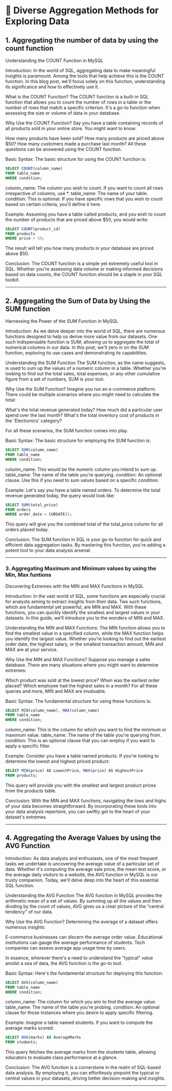 # 🧩 Diverse Aggregation Methods for Exploring Data

## 1. Aggregating the number of data by using the count function
Understanding the COUNT Function in MySQL
 
Introduction:
In the world of SQL, aggregating data to make meaningful insights is paramount. Among the tools that help achieve this is the COUNT function. In this blog post, we'll focus solely on this function, understanding its significance and how to effectively use it.

What is the COUNT Function?
The COUNT function is a built-in SQL function that allows you to count the number of rows in a table or the number of rows that match a specific criterion. It's a go-to function when assessing the size or volume of data in your database.

Why Use the COUNT Function?
Say you have a table containing records of all products sold in your online store. You might want to know:

How many products have been sold?
How many products are priced above $50?
How many customers made a purchase last month?
All these questions can be answered using the COUNT function.

Basic Syntax:
The basic structure for using the COUNT function is:

```sql
SELECT COUNT(column_name)
FROM table_name
WHERE condition;
 ```

column_name: The column you wish to count. If you want to count all rows irrespective of columns, use *.
table_name: The name of your table.
condition: This is optional. If you have specific rows that you wish to count based on certain criteria, you'll define it here. 
 
Example:
Assuming you have a table called products, and you wish to count the number of products that are priced above $50, you would write:

```sql
SELECT COUNT(product_id)
FROM products
WHERE price > 50;
 ```

The result will tell you how many products in your database are priced above $50.

Conclusion:
The COUNT function is a simple yet extremely useful tool in SQL. Whether you're assessing data volume or making informed decisions based on data counts, the COUNT function should be a staple in your SQL toolkit.

___

## 2. Aggregating the Sum of Data by Using the SUM function
Harnessing the Power of the SUM Function in MySQL

Introduction:
As we delve deeper into the world of SQL, there are numerous functions designed to help us derive more value from our datasets. One such indispensable function is SUM, allowing us to aggregate the total of numerical columns in our data. In this post, we'll zero in on the SUM function, exploring its use cases and demonstrating its capabilities.

Understanding the SUM Function
The SUM function, as the name suggests, is used to sum up the values of a numeric column in a table. Whether you're looking to find out the total sales, total expenses, or any other cumulative figure from a set of numbers, SUM is your tool.

Why Use the SUM Function?
Imagine you run an e-commerce platform. There could be multiple scenarios where you might need to calculate the total:

What's the total revenue generated today?
How much did a particular user spend over the last month?
What's the total inventory cost of products in the 'Electronics' category?
 
For all these scenarios, the SUM function comes into play.

Basic Syntax:
The basic structure for employing the SUM function is:

```sql
SELECT SUM(column_name)
FROM table_name
WHERE condition;
 ```

column_name: This would be the numeric column you intend to sum up.
table_name: The name of the table you're querying.
condition: An optional clause. Use this if you need to sum values based on a specific condition.
 
Example:
Let's say you have a table named orders. To determine the total revenue generated today, the query would look like:

```sql
SELECT SUM(total_price)
FROM orders
WHERE order_date = CURDATE();
 ```

This query will give you the combined total of the total_price column for all orders placed today.

Conclusion:
The SUM function in SQL is your go-to function for quick and efficient data aggregation tasks. By mastering this function, you're adding a potent tool to your data analysis arsenal.

___

### 3. Aggregating Maximum and Minimum values by using the Min, Max funtions
Discovering Extremes with the MIN and MAX Functions in MySQL
 
Introduction:
In the vast world of SQL, some functions are especially crucial for analysts aiming to extract insights from their data. Two such functions, which are fundamental yet powerful, are MIN and MAX. With these functions, you can quickly identify the smallest and largest values in your datasets. In this guide, we’ll introduce you to the wonders of MIN and MAX.

Understanding the MIN and MAX Functions:
The MIN function allows you to find the smallest value in a specified column, while the MAX function helps you identify the largest value. Whether you're looking to find out the earliest order date, the highest salary, or the smallest transaction amount, MIN and MAX are at your service.

Why Use the MIN and MAX Functions?
Suppose you manage a sales database. There are many situations where you might want to determine extremes:

Which product was sold at the lowest price?
When was the earliest order placed?
Which employee had the highest sales in a month?
For all these queries and more, MIN and MAX are invaluable.

Basic Syntax:
The fundamental structure for using these functions is:

```sql
SELECT MIN(column_name), MAX(column_name)
FROM table_name
WHERE condition;
 ```

column_name: This is the column for which you want to find the minimum or maximum value.
table_name: The name of the table you're querying from.
condition: This is an optional clause that you can employ if you want to apply a specific filter.
 
Example:
Consider you have a table named products. If you're looking to determine the lowest and highest priced product:

```sql
SELECT MIN(price) AS LowestPrice, MAX(price) AS HighestPrice
FROM products;
 ```

This query will provide you with the smallest and largest product prices from the products table.

Conclusion:
With the MIN and MAX functions, navigating the lows and highs of your data becomes straightforward. By incorporating these tools into your data analysis repertoire, you can swiftly get to the heart of your dataset's extremes.

___

## 4. Aggregating the Average Values by using the AVG Function
Introduction:
As data analysts and enthusiasts, one of the most frequent tasks we undertake is uncovering the average value of a particular set of data. Whether it's computing the average sale price, the mean test score, or the average daily visitors to a website, the AVG function in MySQL is our trusty companion. Today, we'll delve deep into the heart of this essential SQL function.

Understanding the AVG Function
The AVG function in MySQL provides the arithmetic mean of a set of values. By summing up all the values and then dividing by the count of values, AVG gives us a clear picture of the "central tendency" of our data.

Why Use the AVG Function?
Determining the average of a dataset offers numerous insights:

E-commerce businesses can discern the average order value.
Educational institutions can gauge the average performance of students.
Tech companies can assess average app usage time by users.
 
In essence, wherever there's a need to understand the "typical" value amidst a sea of data, the AVG function is the go-to tool.

Basic Syntax:
Here's the fundamental structure for deploying this function:

```sql
SELECT AVG(column_name)
FROM table_name
WHERE condition;
 ```

column_name: The column for which you aim to find the average value.
table_name: The name of the table you're probing.
condition: An optional clause for those instances where you desire to apply specific filtering. 
 
Example:
Imagine a table named students. If you want to compute the average marks scored:

```sql
SELECT AVG(marks) AS AverageMarks
FROM students;
```

This query fetches the average marks from the students table, allowing educators to evaluate class performance at a glance.

Conclusion:
The AVG function is a cornerstone in the realm of SQL-based data analysis. By employing it, you can effortlessly pinpoint the typical or central values in your datasets, driving better decision-making and insights.






___

